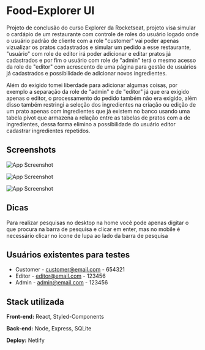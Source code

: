 
# Food-Explorer UI

Projeto de conclusão do curso Explorer da Rocketseat, projeto visa simular o cardápio de um restaurante com controle de roles do usuário logado onde o usuário padrão de cliente com a role "customer" vai poder apenas vizualizar os pratos cadastrados e simular um pedido a esse restaurante, "usuário" com role de editor irá poder adicionar e editar pratos já cadastrados e por fim o usuário com role de "admin" terá o mesmo acesso da role de "editor" com acrescento de uma página para gestão de usuários já cadastrados e possibilidade de adicionar novos ingredientes.

Além do exigido tomei liberdade para adicionar algumas coisas, por exemplo a separação da role de "admin" e de "editor" já que era exigido apenas o editor, o processamento do pedido também não era exigido, além disso também restringi a seleção dos ingredientes na criação ou edição de um prato apenas com ingredientes que já existem no banco usando uma tabela pivot que armazena a relação entre as tabelas de pratos com a de ingredientes, dessa forma elimino a possibilidade do usuário editor cadastrar ingredientes repetidos.




## Screenshots

![App Screenshot](https://github.com/kenaioz/food-explorer-ui/assets/43124388/30d626ed-c98c-4bc4-99eb-06e79a0d3897)

![App Screenshot](https://github.com/kenaioz/food-explorer-ui/assets/43124388/3289eb8a-3f6b-4724-bd42-57296966ff08)

![App Screenshot](https://github.com/kenaioz/food-explorer-ui/assets/43124388/7dee99f8-70b4-4608-bea4-c6cd85f4739b)




## Dicas

Para realizar pesquisas no desktop na home você pode apenas digitar o que procura na barra de pesquisa e clicar em enter, mas no mobile é necessário clicar no icone de lupa ao lado da barra de pesquisa


## Usuários existentes para testes

 - Customer - customer@email.com - 654321
 - Editor - editor@email.com - 123456
 - Admin - admin@email.com - 123456


## Stack utilizada

**Front-end:** React, Styled-Components

**Back-end:** Node, Express, SQLite

**Deploy:** Netlify

